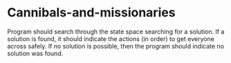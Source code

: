# Cannibals-and-missionaries

Program should search through the state space searching for a solution.  If a solution is found, it should indicate the actions (in order) to get everyone across safely.  If no solution is possible, then the program should indicate no solution was found.

